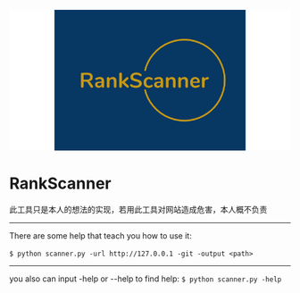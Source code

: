 ![logo](Others/img/logo.png)
# RankScanner
此工具只是本人的想法的实现，若用此工具对网站造成危害，本人概不负责

---
There are some help that teach you how to use it:

`$ python scanner.py -url http://127.0.0.1 -git -output <path>`

---

you also can input -help or --help to find help:
`$ python scanner.py -help`

